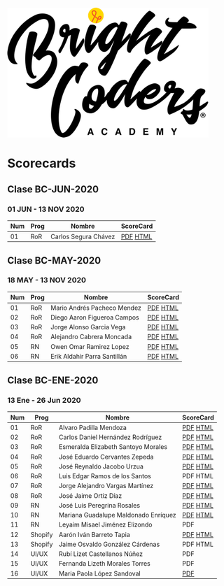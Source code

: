![Brightcoders logo](img/logo-bc.png)
# Scorecards


## Clase BC-JUN-2020
### 01 JUN - 13 NOV 2020

| Num | Prog | Nombre | ScoreCard |
| --- | --- | --- | --- |
| 01  | RoR | Carlos Segura Chávez | [PDF](class/bc-jun-20/carlos-segura/carlos-segura.pdf) [HTML](https://htmlpreview.github.io/?https://github.com/bright-coders/resume/blob/master/class/bc-jun-20/carlos-segura/carlos-segura.html) |

## Clase BC-MAY-2020
### 18 MAY - 13 NOV 2020

| Num | Prog | Nombre | ScoreCard |
| --- | --- | --- | --- |
| 01  | RoR | Mario Andrés Pacheco Mendez | [PDF](class/bc-may-20/mario-pacheco/mario-pacheco.pdf) [HTML](https://htmlpreview.github.io/?https://github.com/bright-coders/resume/blob/master/class/bc-may-20/mario-pacheco/mario-pacheco.html) |
| 02  | RoR | Diego Aaron Figueroa Campos | [PDF](class/bc-may-20/diego-figueroa/diego-figueroa.pdf) [HTML](https://htmlpreview.github.io/?https://github.com/bright-coders/resume/blob/master/class/bc-may-20/diego-figueroa/diego-figueroa.html) |
| 03  | RoR | Jorge Alonso Garcia Vega | [PDF](class/bc-may-20/jorge-garcia/jorge-garcia.pdf) [HTML](https://htmlpreview.github.io/?https://github.com/bright-coders/resume/blob/master/class/bc-may-20/jorge-garcia/jorge-garcia.html) |
| 04  | RoR | Alejandro Cabrera Moncada | [PDF](class/bc-may-20/alejandro-cabrera/alejandro-cabrera.pdf) [HTML](https://htmlpreview.github.io/?https://github.com/bright-coders/resume/blob/master/class/bc-may-20/alejandro-cabrera/alejandro-cabrera.html) |
| 05  | RN | Owen Omar Ramirez Lopez | [PDF](class/bc-may-20/owen-ramirez/owen-ramirez.pdf) [HTML](https://htmlpreview.github.io/?https://github.com/bright-coders/resume/blob/master/class/bc-may-20/owen-ramirez/owen-ramirez.html) |
| 06  | RN | Erik Aldahir Parra Santillán | [PDF](class/bc-may-20/erik-parra/erik-parra.pdf) [HTML](https://htmlpreview.github.io/?https://github.com/bright-coders/resume/blob/master/class/bc-may-20/erik-parra/erik-parra.html) |

## Clase BC-ENE-2020
### 13 Ene - 26 Jun 2020

| Num | Prog    | Nombre                               | ScoreCard                                                                                                                                                                                                          |
| --- | ------- | ------------------------------------ | ------------------------------------------------------------------------------------------------------------------------------------------------------------------------------------------------------------------ |
| 01  | RoR     | Alvaro Padilla Mendoza               | [PDF](class/bc-ene-20/alvaro-padilla/alvaro-padilla.pdf) [HTML](https://htmlpreview.github.io/?https://github.com/bright-coders/resume/blob/master/class/bc-ene-20/alvaro-padilla/alvaro-padilla.html)             |
| 02  | RoR     | Carlos Daniel Hernández Rodríguez    | [PDF](class/bc-ene-20/carlos-daniel/carlos-daniel.pdf) [HTML](https://htmlpreview.github.io/?https://github.com/bright-coders/resume/blob/master/class/bc-ene-20/carlos-daniel/carlos-daniel.html)                 |
| 03  | RoR     | Esmeralda Elizabeth Santoyo Morales  | [PDF](class/bc-ene-20/esmeralda-santoyo/esme-santoyo.pdf) [HTML](https://htmlpreview.github.io/?https://github.com/bright-coders/resume/blob/master/class/bc-ene-20/esmeralda-santoyo/esmeralda-santoyo.html)           |
| 04  | RoR     | José Eduardo Cervantes Zepeda        | [PDF](class/bc-ene-20/eduardo-cervantes/eduardo-cervantes.pdf) [HTML](https://htmlpreview.github.io/?https://github.com/bright-coders/resume/blob/master/class/bc-ene-20/eduardo-cervantes/eduardo-cervantes.html) |
| 05  | RoR     | José Reynaldo Jacobo Urzua           | [PDF](class/bc-ene-20/reynaldo-jacobo/reynaldo-jacobo.pdf) [HTML](https://htmlpreview.github.io/?https://github.com/bright-coders/resume/blob/master/class/bc-ene-20/reynaldo-jacobo/reynaldo-jacobo.html)                                                                                            |
| 06  | RoR     | Luis Edgar Ramos de los Santos       | PDF HTML                                                                                                                                                                                                           |
| 07  | RoR     | Jorge Alejandro Vargas Martínez      | [PDF](class/bc-ene-20/jorge-vargas/jorge-vargas.pdf) [HTML](https://htmlpreview.github.io/?https://github.com/bright-coders/resume/blob/master/class/bc-ene-20/jorge-vargas/jorge-vargas.html)                     |
| 08  | RoR     | José Jaime Ortiz Díaz                | [PDF](class/bc-ene-20/jaime-ortiz/jaime-ortiz.pdf) [HTML](https://htmlpreview.github.io/?https://github.com/bright-coders/resume/blob/master/class/bc-ene-20/jaime-ortiz/jaime-ortiz.html)                         |
| 09  | RN      | José Luis Peregrina Rosales          | [PDF](class/bc-ene-20/jose-peregrina/jose-peregrina.pdf) [HTML](https://htmlpreview.github.io/?https://github.com/bright-coders/resume/blob/master/class/bc-ene-20/jose-peregrina/jose-peregrina.html)             |
| 10  | RN      | Mariana Guadalupe Maldonado Enríquez | [PDF](class/bc-ene-20/mariana-maldonado/mariana-maldonado.pdf) [HTML](https://htmlpreview.github.io/?https://github.com/bright-coders/resume/blob/master/class/bc-ene-20/mariana-maldonado/mariana-maldonado.html) |
| 11  | RN      | Leyaim Misael Jiménez Elizondo       | PDF                                                                                                                                                                                                                |
| 12  | Shopify | Aarón Iván Barreto Tapia             | [PDF](class/bc-ene-20/aaron-barreto/aaron-barreto.pdf) [HTML](https://htmlpreview.github.io/?https://github.com/bright-coders/resume/blob/master/class/bc-ene-20/aaron-barreto/aaron-barreto.html)                 |
| 13  | Shopify | Jaime Osvaldo González Cárdenas      | PDF HTML                                                                                                                                                                                                           |
| 14  | UI/UX   | Rubí Lizet Castellanos Núñez         | PDF                                                                                                                                                                                                                |
| 15  | UI/UX   | Fernanda Lizeth Morales Torres       | PDF                                                                                                         
| 16  | UI/UX   | Maria Paola López Sandoval           | [PDF](class/bc-ene-20/paola-lopez/paola-lopez.pdf)                                                                                                                                                                 |

